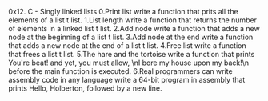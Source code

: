 0x12. C - Singly linked lists 
0.Print list 
write a function that prits all the elements of a list t list.
1.List length
write a function that returns the number of elements in a linked list t list.
2.Add node 
write a function that adds a new node at the beginning of a list t list.
3.Add node at the end
write a function that adds a new node at the end of a list t list.
4.Free list 
write a function that frees a list t list.
5.The hare and the tortoise 
write a function that prints You're beat! and yet, you must allow, \nI bore my house upon my back!\n before the main function is executed.
6.Real programmers can write assembly code in any language
write a 64-bit program in assembly that prints Hello, Holberton, followed by a new line.
